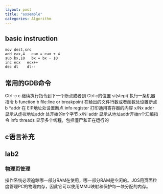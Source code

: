 ```yaml
---
layout: post
title: "assemble"
categories: Algorithm
---
```

## basic instruction
```assemble
mov dest,src
add eax,4   eax = eax + 4
sub bx,10   bx = bx - 10
inc ecx   ecx++
dec dl    dl--

```

## 常用的GDB命令
Ctrl-c
c 继续执行指令到下一个断点或者到 Ctrl c的位置
si(stepi) 执行一条机器指令
b function b file:line or breakpoint
在给出的文件行数或者函数处设置断点
b *addr
在 EIP地址处设置断点
info register
打印通用寄存器的内容
x/Nx addr
显示从虚拟地址addr 处开始的n个字节
x/Ni addr
显示从地址addr开始n个汇编指令
info threads
显示多个线程，包括僵尸和正在运行的
## c语言补充







## lab2 
### 物理页管理
操作系统必须追踪哪一部分RAM在使用，哪一部分RAM是空闲的。JOS用页面粒度管理PC的物理内存，因此它可以使用MMU映射和保护每一块分配的内存。





    















